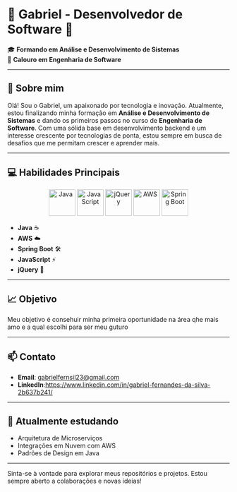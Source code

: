 # 🌟 Gabriel - Desenvolvedor de Software 🌟

🎓 **Formando em Análise e Desenvolvimento de Sistemas**  
📘 **Calouro em Engenharia de Software**

---

## 🚀 Sobre mim

Olá! Sou o Gabriel, um apaixonado por tecnologia e inovação. Atualmente, estou finalizando minha formação em **Análise e Desenvolvimento de Sistemas** e dando os primeiros passos no curso de **Engenharia de Software**. Com uma sólida base em desenvolvimento backend e um interesse crescente por tecnologias de ponta, estou sempre em busca de desafios que me permitam crescer e aprender mais.

---

## 💻 Habilidades Principais

<p align="center">
  <img src="https://cdn.jsdelivr.net/gh/devicons/devicon/icons/java/java-original.svg" alt="Java" width="60" height="60"/> 
  <img src="https://cdn.jsdelivr.net/gh/devicons/devicon/icons/javascript/javascript-original.svg" alt="JavaScript" width="60" height="60"/> 
  <img src="https://cdn.jsdelivr.net/gh/devicons/devicon/icons/jquery/jquery-original.svg" alt="jQuery" width="60" height="60"/> 
  <img src="https://cdn.jsdelivr.net/gh/devicons/devicon/icons/amazonwebservices/amazonwebservices-original.svg" alt="AWS" width="60" height="60"/> 
  <img src="https://cdn.jsdelivr.net/gh/devicons/devicon/icons/spring/spring-original.svg" alt="Spring Boot" width="60" height="60"/>
</p>

- **Java** ☕️
- **AWS** ☁️
- **Spring Boot** 🛠️
- **JavaScript** ⚡
- **jQuery** 🧩

---

## 📈 Objetivo

Meu objetivo é consehuir minha primeira oportunidade na área qhe mais amo e a qual escolhi para ser meu guturo

---

## 📫 Contato

- **Email**: gabrielfernsil23@gmail.com
- **LinkedIn**:https://www.linkedin.com/in/gabriel-fernandes-da-silva-2b637b241/

---

## 🌱 Atualmente estudando

- Arquitetura de Microserviços
- Integrações em Nuvem com AWS
- Padrões de Design em Java

---

Sinta-se à vontade para explorar meus repositórios e projetos. Estou sempre aberto a colaborações e novas ideias!
